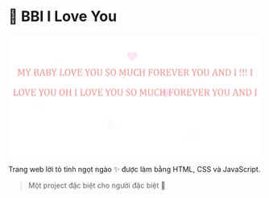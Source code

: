 # 💖 BBI I Love You

![Ảnh demo](image.png)

Trang web lời tỏ tình ngọt ngào ✨ được làm bằng HTML, CSS và JavaScript.  
> Một project đặc biệt cho người đặc biệt 💌
